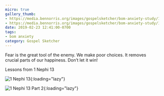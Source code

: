 ```yaml
---
micro: true
gallery_thumb:
- https://media.bennorris.org/images/gospelsketcher/bom-anxiety-study/1-nephi-13-01.jpg
- https://media.bennorris.org/images/gospelsketcher/bom-anxiety-study/1-nephi-13-02.jpg
date: 2019-02-23 12:41:00-0700
tags:
- bom anxiety
category: Gospel Sketcher
---
```


Fear is the great tool of the enemy. We make poor choices. It removes crucial parts of our happiness. Don’t let it win!

Lessons from 1 Nephi 13

![1 Nephi 13](https://media.bennorris.org/images/gospelsketcher/bom-anxiety-study/1-nephi-13-01.jpg){:loading="lazy"}

![1 Nephi 13 Part 2](https://media.bennorris.org/images/gospelsketcher/bom-anxiety-study/1-nephi-13-02.jpg){:loading="lazy"}
